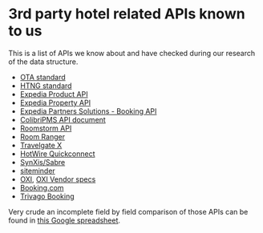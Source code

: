 # 3rd party hotel related APIs known to us

This is a list of APIs we know about and have checked during our research of the data structure.

- [OTA standard](http://schemas.liquid-technologies.com/OpenTravel/2008B/)
- [HTNG standard](https://www.htng.org/page/technical_specs)
- [Expedia Product API](https://expediaconnectivity.com/apis/product-management/product-api/reference.html)
- [Expedia Property API](https://expediaconnectivity.com/apis/product-management/property-api-contact-expedia-before-adopting-/api-definition.html)
- [Expedia Partners Solutions - Booking API](https://developer.expediapartnersolutions.com/documentation/rapid-booking-docs-2-1/)
- [ColibriPMS API document](http://support.colibripms.com/kb/api-docs)
- [Roomstorm API](https://github.com/walksource/roomstorm-api)
- [Room Ranger](https://github.com/windingtree/rr-json-formats)
- [Travelgate X](https://docs.travelgatex.com/)
- [HotWire Quickconnect](https://ewe-quickconnect.s3.amazonaws.com/system/assets/attachments/425/Hotwire_QuickConnect_API_Guide_Version_1_31.pdf?1395867409)
- [SynXis/Sabre](https://developer.sabre.com/sabre_hospitality/apis/soap_apis/hotel/channel_connect/ari)
- [siteminder](https://siteminder.atlassian.net/wiki/spaces/PMSXCHANGEV2/overview)
- [OXI](https://docs.oracle.com/cd/E91116_01/docs/User%20Manual.pdf), [OXI Vendor specs](https://docs.oracle.com/cd/E91116_01/docs/Communication%20Vendor%20Specification.pdf)
- [Booking.com](https://connect.booking.com/user_guide/site/en-US/user_guide.html?lang=en)
- [Trivago Booking](https://developer.trivago.com/expressbooking/)

Very crude an incomplete field by field comparison of those APIs can be found in
[this Google spreadsheet](https://docs.google.com/spreadsheets/d/1dqQVvF7IIkurIMSMENbB04Fe2HOxbvI9DgYxnhPoGv8/edit?usp=sharing).
